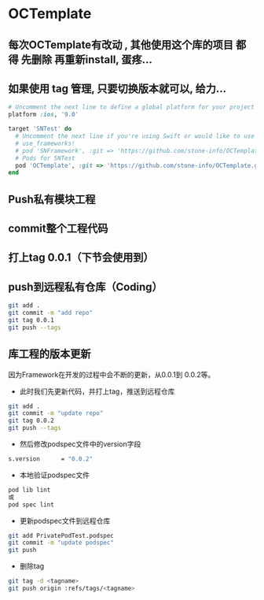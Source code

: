# OCTemplate

## 每次OCTemplate有改动 , 其他使用这个库的项目 都得 先删除 再重新install, 蛋疼...
## 如果使用 tag 管理, 只要切换版本就可以, 给力...
```ruby
# Uncomment the next line to define a global platform for your project
platform :ios, '9.0'

target 'SNTest' do
  # Uncomment the next line if you're using Swift or would like to use dynamic frameworks
  # use_frameworks!
  # pod 'SNFramework', :git => 'https://github.com/stone-info/OCTemplate.git'
  # Pods for SNTest
  pod 'OCTemplate', :git => 'https://github.com/stone-info/OCTemplate.git',:tag => '0.0.6'
end
```


## Push私有模块工程
## commit整个工程代码
## 打上tag 0.0.1（下节会使用到）
## push到远程私有仓库（Coding）

```bash
git add .
git commit -m "add repo"
git tag 0.0.1
git push --tags
```


## 库工程的版本更新
因为Framework在开发的过程中会不断的更新，从0.0.1到 0.0.2等。

- 此时我们先更新代码，并打上tag，推送到远程仓库
```bash
git add .
git commit -m "update repo"
git tag 0.0.2
git push --tags
```

- 然后修改podspec文件中的version字段
```bash
s.version      = "0.0.2"
```

- 本地验证podspec文件
```bash
pod lib lint
或
pod spec lint
```



- 更新podspec文件到远程仓库
```bash
git add PrivatePodTest.podspec
git commit -m "update podspec"
git push
```

- 删除tag

```bash
git tag -d <tagname>
git push origin :refs/tags/<tagname>
```

